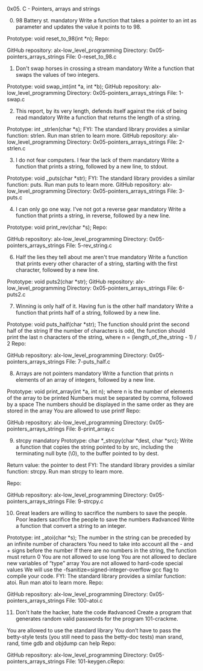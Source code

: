 0x05. C - Pointers, arrays and strings

0. 98 Battery st.
mandatory
Write a function that takes a pointer to an int as parameter and updates the value it points to to 98.

Prototype: void reset_to_98(int *n);
Repo:

GitHub repository: alx-low_level_programming
Directory: 0x05-pointers_arrays_strings
File: 0-reset_to_98.c

1. Don't swap horses in crossing a stream
mandatory
Write a function that swaps the values of two integers.

Prototype: void swap_int(int *a, int *b);
GitHub repository: alx-low_level_programming
Directory: 0x05-pointers_arrays_strings
File: 1-swap.c

2. This report, by its very length, defends itself against the risk of being read
mandatory
Write a function that returns the length of a string.

Prototype: int _strlen(char *s);
FYI: The standard library provides a similar function: strlen. Run man strlen to learn more.
GitHub repository: alx-low_level_programming
Directory: 0x05-pointers_arrays_strings
File: 2-strlen.c

3. I do not fear computers. I fear the lack of them
mandatory
Write a function that prints a string, followed by a new line, to stdout.

Prototype: void _puts(char *str);
FYI: The standard library provides a similar function: puts. Run man puts to learn more.
GitHub repository: alx-low_level_programming
Directory: 0x05-pointers_arrays_strings
File: 3-puts.c

4. I can only go one way. I've not got a reverse gear
mandatory
Write a function that prints a string, in reverse, followed by a new line.

Prototype: void print_rev(char *s);
Repo:

GitHub repository: alx-low_level_programming
Directory: 0x05-pointers_arrays_strings
File: 5-rev_string.c

6. Half the lies they tell about me aren't true
mandatory
Write a function that prints every other character of a string, starting with the first character, followed by a new line.

Prototype: void puts2(char *str);
GitHub repository: alx-low_level_programming
Directory: 0x05-pointers_arrays_strings
File: 6-puts2.c

7. Winning is only half of it. Having fun is the other half
mandatory
Write a function that prints half of a string, followed by a new line.

Prototype: void puts_half(char *str);
The function should print the second half of the string
If the number of characters is odd, the function should print the last n characters of the string, where n = (length_of_the_string - 1) / 2
Repo:

GitHub repository: alx-low_level_programming
Directory: 0x05-pointers_arrays_strings
File: 7-puts_half.c

8. Arrays are not pointers
mandatory
Write a function that prints n elements of an array of integers, followed by a new line.

Prototype: void print_array(int *a, int n);
where n is the number of elements of the array to be printed
Numbers must be separated by comma, followed by a space
The numbers should be displayed in the same order as they are stored in the array
You are allowed to use printf
Repo:

GitHub repository: alx-low_level_programming
Directory: 0x05-pointers_arrays_strings
File: 8-print_array.c

9. strcpy
mandatory
Prototype: char *_strcpy(char *dest, char *src);
Write a function that copies the string pointed to by src, including the terminating null byte (\0), to the buffer pointed to by dest.

Return value: the pointer to dest
FYI: The standard library provides a similar function: strcpy. Run man strcpy to learn more.

Repo:

GitHub repository: alx-low_level_programming
Directory: 0x05-pointers_arrays_strings
File: 9-strcpy.c

10. Great leaders are willing to sacrifice the numbers to save the people. Poor leaders sacrifice the people to save the numbers
#advanced
Write a function that convert a string to an integer.

Prototype: int _atoi(char *s);
The number in the string can be preceded by an infinite number of characters
You need to take into account all the - and + signs before the number
If there are no numbers in the string, the function must return 0
You are not allowed to use long
You are not allowed to declare new variables of “type” array
You are not allowed to hard-code special values
We will use the -fsanitize=signed-integer-overflow gcc flag to compile your code.
FYI: The standard library provides a similar function: atoi. Run man atoi to learn more.
Repo:

GitHub repository: alx-low_level_programming
Directory: 0x05-pointers_arrays_strings
File: 100-atoi.c

11. Don't hate the hacker, hate the code
#advanced
Create a program that generates random valid passwords for the program 101-crackme.

You are allowed to use the standard library
You don’t have to pass the betty-style tests (you still need to pass the betty-doc tests)
man srand, rand, time
gdb and objdump can help
Repo:

GitHub repository: alx-low_level_programming
Directory: 0x05-pointers_arrays_strings
File: 101-keygen.cRepo:



